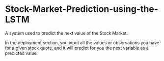 # Stock-Market-Prediction-using-the-LSTM
A system used to predict the next value of the Stock Market. 

In the deployment section, you input all the values or observations you have for a given stock quote, and it will predict for you the next variable as a predicted value.
